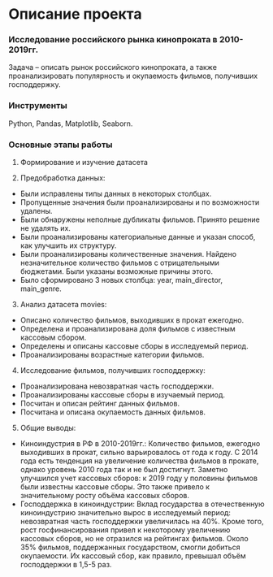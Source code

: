 # Описание проекта
### Исследование российского рынка кинопроката в 2010-2019гг.

Задача – описать рынок российского кинопроката, а также проанализировать популярность и окупаемость фильмов, получивших господдержку. 

### Инструменты
Python, Pandas, Matplotlib, Seaborn.

### Основные этапы работы
1. Формирование и изучение датасета

2. Предобработка данных:
- Были исправлены типы данных в некоторых столбцах.
- Пропущенные значения были проанализированы и по возможности удалены.
- Были обнаружены неполные дубликаты фильмов. Принято решение не удалять их.
- Были проанализированы категориальные данные и указан способ, как улучшить их структуру.
- Были проанализированы количественные значения. Найдено незначительное количество фильмов с отрицательными бюджетами. Были указаны возможные причины этого.
- Было сформировано 3 новых столбца: year, main_director, main_genre.

3. Анализ датасета movies:
- Описано количество фильмов, выходивших в прокат ежегодно.
- Определена и проанализирована доля фильмов с известным кассовым сбором.
- Определены и описаны кассовые сборы в исследуемый период.
- Проанализированы возрастные категории фильмов.

4. Исследование фильмов, получивших господдержку:
- Проанализирована невозвратная часть господдержки.
- Проанализированы кассовые сборы в изучаемый период.
- Посчитан и описан рейтинг данных фильмов.
- Посчитана и описана окупаемость данных фильмов.

5. Общие выводы:
- Киноиндустрия в РФ в 2010-2019гг.:
Количество фильмов, ежегодно выходивших в прокат, сильно варьировалось от года к году. С 2014 года есть тенденция на увеличение количества фильмов в прокате, однако уровень 2010 года так и не был достигнут.
Заметно улучшился учет кассовых сборов: к 2019 году у половины фильмов были известны кассовые сборы. Это также привело к значительному росту объёма кассовых сборов.
- Господдержка в киноиндустрии:
Вклад государства в отечественную киноиндустрию значительно вырос в исследуемый период: невозвратная часть господдержки увеличилась на 40%. Кроме того, рост госфинансирования привел к некоторому увеличению кассовых сборов, но не отразился на рейтингах фильмов.
Около 35% фильмов, поддержанных государством, смогли добиться окупаемости. Их кассовый сбор, как правило, превышал объём господдержки в 1,5-5 раз.
